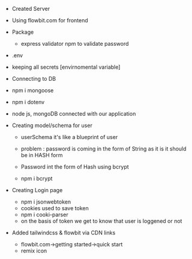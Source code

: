 - Created Server
- Using flowbit.com for frontend

- Package

  - express validator npm to validate password

- .env
- keeping all secrets [envirnomental variable]

- Connecting to DB
- npm i mongoose
- npm i dotenv
- node js, mongoDB connected with our application

- Creating model/schema for user
  - userSchema it's like a blueprint of user 

  - problem : password is coming in the form of String as it is it should be in HASH form
  - Password int the form of Hash using bcrypt
  - npm i bcrypt

 

 - Creating Login page
   - npm i jsonwebtoken
   - cookies used to save token
   - npm i cooki-parser
   - on the basis of token we get to know that user is loggened or not 



- Added tailwindcss & flowbit via CDN links

  - flowbit.com->getting started->quick start
  - remix icon